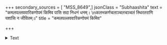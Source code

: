 +++
secondary_sources = [ "MSS_8649",]
jsonClass = "Subhaashita"
text = "कमलपल्लववारिकणोपमं किमिव पासि सदा निधनं धनम्।  \nकलभकर्णचलाञ्चलचञ्चलं स्थिरतराणि यशांसि न जीवितम्॥"
title = "कमलपल्लववारिकणोपमं किमिव"

+++

<details><summary>Text</summary>

कमलपल्लववारिकणोपमं किमिव पासि सदा निधनं धनम्।  
कलभकर्णचलाञ्चलचञ्चलं स्थिरतराणि यशांसि न जीवितम्॥
</details>
